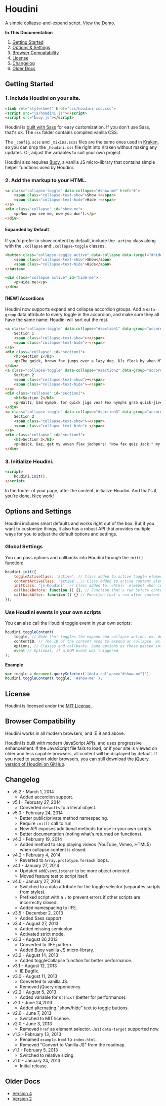 # Houdini
A simple collapse-and-expand script. [View the Demo](http://cferdinandi.github.io/houdini/).

**In This Documentation**

1. [Getting Started](#getting-started)
2. [Options & Settings](#options-and-settings)
3. [Browser Compatability](#browser-compatibility)
4. [License](#license)
5. [Changelog](#changelog)
6. [Older Docs](#older-docs)



## Getting Started

### 1. Include Houdini on your site.

```html
<link rel="stylesheet" href="css/houdini-css.css">
<script src="js/houdini.js"></script>
<script src="buoy.js"></script>
```

Houdini is [built with Sass](http://sass-lang.com/) for easy customization. If you don't use Sass, that's ok. The `css` folder contains compiled vanilla CSS.

The `_config.scss` and `_mixins.scss` files are the same ones used in [Kraken](http://cferdinandi.github.io/kraken/), so you can drop the `_houdini.css` file right into Kraken without making any updates. Or, adjust the variables to suit your own project.

Houdini also requires [Buoy](http://cferdinandi.github.io/buoy/), a vanilla JS micro-library that contains simple helper functions used by Houdini.

### 2. Add the markup to your HTML.

```html
<a class="collapse-toggle" data-collapse="#show-me" href="#">
	<span class="collapse-text-show">Show +</span>
	<span class="collapse-text-hide">Hide -</span>
</a>
<div class="collapse" id="show-me">
	<p>Now you see me, now you don't.</p>
</div>
```

#### Expanded by Default

If you'd prefer to show content by default, include the `.active` class along with the `.collapse` and `.collapse-toggle` classes.

```html
<button class="collapse-toggle active" data-collapse data-target="#hide-me">
	<span class="collapse-text-show">Show</span>
	<span class="collapse-text-hide">Hide</span>
</button>

<div class="collapse active" id="hide-me">
	<p>Hide me!</p>
</div>
```

#### [NEW] Accordions

Houdini now supports expand and collapse accordion groups. Add a `data-group` data attribute to every toggle in the accordion, and make sure they all have the same name. Houdini will sort out the rest.

```html
<a class="collapse-toggle" data-collapse="#section1" data-group="accordion" href="#">
	Section 1
	<span class="collapse-text-show">+</span>
	<span class="collapse-text-hide">-</span>
</a>
<div class="collapse" id="section1">
	<h3>Section 1</h3>
	<p>The quick, brown fox jumps over a lazy dog. DJs flock by when MTV ax quiz prog. Junk MTV quiz graced by fox whelps. Bawds jog, flick quartz, vex nymphs.</p>
</div>
<a class="collapse-toggle" data-collapse="#section2" data-group="accordion" href="#">
	Section 2
	<span class="collapse-text-show">+</span>
	<span class="collapse-text-hide">-</span>
</a>
<div class="collapse" id="section2">
	<h3>Section 2</h3>
	<p>Waltz, bad nymph, for quick jigs vex! Fox nymphs grab quick-jived waltz. Brick quiz whangs jumpy veldt fox. Bright vixens jump; dozy fowl quack. Quick wafting zephyrs vex bold Jim. Quick zephyrs blow, vexing daft Jim. Sex-charged fop blew my junk TV quiz. How quickly daft jumping zebras vex. Two driven jocks help fax my big quiz.</p>
</div>
<a class="collapse-toggle" data-collapse="#section3" data-group="accordion" href="#">
	Section 3
	<span class="collapse-text-show">+</span>
	<span class="collapse-text-hide">-</span>
</a>
<div class="collapse" id="section3">
	<h3>Section 3</h3>
	<p>Quick, Baz, get my woven flax jodhpurs! "Now fax quiz Jack!" my brave ghost pled. Five quacking zephyrs jolt my wax bed. Flummoxed by job, kvetching W. zaps Iraq. Cozy sphinx waves quart jug of bad milk. A very bad quack might jinx zippy fowls.</p>
</div>
```

### 3. Initialize Houdini.

```html
<script>
	houdini.init();
</script>
```

In the footer of your page, after the content, initialize Houdini. And that's it, you're done. Nice work!



## Options and Settings

Houdini includes smart defaults and works right out of the box. But if you want to customize things, it also has a robust API that provides multiple ways for you to adjust the default options and settings.

### Global Settings

You can pass options and callbacks into Houdini through the `init()` function:

```javascript
houdini.init({
	toggleActiveClass: 'active', // Class added to active toggle elements
	contentActiveClass: 'active', // Class added to active content elements
	initClass: 'js-houdini', // Class added to `<html>` element when initiated
	callbackBefore: function () {}, // Function that's run before content is expanded or collapsed
	callbackAfter: function () {} // Function that's run after content is expanded or collapsed
});
```

### Use Houdini events in your own scripts

You can also call the Houdini toggle event in your own scripts:

```javascript
houdini.toggleContent(
	toggle, // Node that toggles the expand and collapse action. ex. document.querySelector('#toggle')
	contentID, // The ID of the content area to expand or collapse. ex. '#content'
	options, // Classes and callbacks. Same options as those passed into the init() function.
	event // Optional, if a DOM event was triggered.
);
```

**Example**

```javascript
var toggle = document.querySelector('[data-collapse="#show-me"]');
houdini.toggleContent( toggle, '#show-me' );
```



## License
Houdini is licensed under the [MIT License](http://gomakethings.com/mit/).



## Browser Compatibility

Houdini works in all modern browsers, and IE 9 and above.

Houdini is built with modern JavaScript APIs, and uses progressive enhancement. If the JavaScript file fails to load, or if your site is viewed on older and less capable browsers, all content will be displayed by default. If you need to support older browsers, you can still download the [jQuery version of Houdini on GitHub](https://github.com/cferdinandi/houdini/tree/archive-v2).



## Changelog
* v5.2 - March 1, 2014
	* Added accordion support.
* v5.1 - February 27, 2014
	* Converted `defaults` to a literal object.
* v5.0 - February 24, 2014
	* Better public/private method namespacing.
	* Require `init()` call to run.
	* New API exposes additional methods for use in your own scripts.
	* Better documentation (noting what's returned on functions).
* v4.3 - February 19, 2014
	* Added method to stop playing videos (YouTube, Vimeo, HTML5) when collapse content is closed.
* v4.2 - February 4, 2014
	* Reverted to `Array.prototype.forEach` loops.
* v4.1 - January 27, 2014
	* Updated `addEventListener` to be more object oriented.
	* Moved feature test to script itself.
* v4.0 - January 27, 2014
	* Switched to a data attribute for the toggle selector (separates scripts from styles).
	* Prefixed script with a `;` to prevent errors if other scripts are incorrectly closed.
	* Added namespacing to IIFE.
* v3.5 - December 2, 2013
	* Added Sass support
* v3.4 - August 27, 2013
	* Added missing semicolon.
	* Activated strict mode.
* v3.3 - August 26,2013
	* Converted to IIFE pattern.
	* Added Buoy vanilla JS micro-library.
* v3.2 - August 14, 2013
	* Added toggleCollapse function for better performance.
* v3.1 - August 12, 2013
	* IE Bugfix.
* v3.0 - August 11, 2013
	* Converted to vanilla JS.
	* Removed jQuery dependency.
* v2.2 - August 5, 2013
	* Added variable for `$(this)` (better for performance).
* v2.1 - June 24,2013
	* Added alternating "show/hide" text to toggle buttons.
* v2.0 - June 7, 2013
	* Switched to MIT license.
* v2.0 - June 3, 2013
	* Removed `href` as element selector. Just `data-target` supported now.
* v1.2 - February 13, 2013
	* Renamed `example.html` to `index.html`.
	* Removed "Convert to Vanilla JS" from the roadmap.
* v1.1 - February 5, 2013
	* Switched to relative sizing.
* v1.0 - January 24, 2013
	* Initial release.



## Older Docs

* [Version 4](http://cferdinandi.github.io/houdini/archive/v4/)
* [Version 2](https://github.com/cferdinandi/houdini/tree/archive-v2)